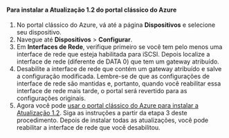 <!--author=SharS last changed: 03/17/2016-->

#### Para instalar a Atualização 1.2 do portal clássico do Azure
1. No portal clássico do Azure, vá até a página **Dispositivos** e selecione seu dispositivo.
2. Navegue até **Dispositivos** > **Configurar**.
3. Em **Interfaces de Rede**, verifique primeiro se você tem pelo menos uma interface de rede que esteja habilitada para iSCSI. Depois localize a interface de rede (diferente de DATA 0) que tem um gateway atribuído.
4. Desabilite a interface de rede que contém um gateway atribuído e salve a configuração modificada. Lembre-se de que as configurações de interface de rede são mantidas e, portanto, quando você reabilitar essa interface de rede mais tarde, o portal será revertido para as configurações originais.
5. Agora você pode [usar o portal clássico do Azure para instalar a Atualização 1.2](#install-update-12-via-the-azure-classic-portal). Siga as instruções a partir da etapa 3 deste procedimento. Depois de instalar todas as atualizações, você pode reabilitar a interface de rede que você desabilitou.

<!---HONumber=AcomDC_0323_2016-->